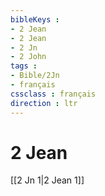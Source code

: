 ```yaml
---
bibleKeys : 
- 2 Jean
- 2 Jean
- 2 Jn
- 2 John
tags : 
- Bible/2Jn
- français
cssclass : français
direction : ltr
---
```


# 2 Jean

[[2 Jn 1|2 Jean 1]]
